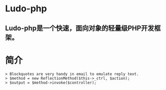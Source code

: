 # Ludo-php
## Ludo-php是一个快速，面向对象的轻量级PHP开发框架。


# 简介

    > Blockquotes are very handy in email to emulate reply text.
    > $method = new ReflectionMethod($this->_ctrl, $action);
    > $output = $method->invoke($controller);